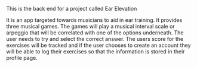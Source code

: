 This is the back end for a project called Ear Elevation

It is an app targeted towards musicians to aid in ear training. It provides three musical games. The games will play a musical interval scale or arpeggio that will be correlated with one of the options underneath. The user needs to try and select the correct answer. The users score for the exercises will be tracked and if the user chooses to create an account they will be able to log their exercises so that the information is stored in their profile page.
